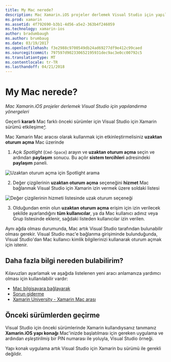 ```yaml
---
title: My Mac nerede?
description: Mac Xamarin.iOS projeler derlemek Visual Studio için yapılandırma yönergeleri
ms.prod: xamarin
ms.assetid: 4f792690-b3b1-4d56-a5e2-363b4f246059
ms.technology: xamarin-ios
author: bradumbaugh
ms.author: brumbaug
ms.date: 03/19/2017
ms.openlocfilehash: f3e2988c9700549db24ad69277df9e412c99caed
ms.sourcegitcommit: 797597d902330652195931dec9ac3e0cc00792c5
ms.translationtype: MT
ms.contentlocale: tr-TR
ms.lasthandoff: 04/21/2018
---
```

# <a name="wheres-my-mac"></a>My Mac nerede?

_Mac Xamarin.iOS projeler derlemek Visual Studio için yapılandırma yönergeleri_

Geçerli **kararlı** Mac farklı önceki sürümler için Visual Studio için Xamarin sürümü etkileşime[^](#earlier-versions).

Mac Xamarin Mac aracısı olarak kullanmak için etkinleştirmelisiniz **uzaktan oturum açma** Mac üzerinde

1. Açık *Spotlight* (`Cmd-Space`) arayın ve **uzaktan oturum açma** seçin ve ardından **paylaşım** sonucu. Bu açılır **sistem tercihleri** adresindeki **paylaşım** paneli.

  ![](visual-studio-ssh-images/spotlight.png "Uzaktan oturum açma için Spotlight arama")

2. Değer çizgilerinin **uzaktan oturum açma** seçeneğini **hizmet** Mac bağlanmak Visual Studio için Xamarin izin vermek üzere soldaki listesi

  ![](visual-studio-ssh-images/sharing.png "Değer çizgilerinin hizmeti listesinde uzak oturum seçeneği")

3. Olduğundan emin olun **uzaktan oturum açma** erişim için izin verilecek şekilde ayarlandığını **tüm kullanıcılar**, ya da Mac kullanıcı adınız veya Grup listesinde eklenir, sağdaki listeden kullanıcılar izin verilen.

Aynı ağda olması durumunda, Mac artık Visual Studio tarafından bulunabilir olması gerekir.
Visual Studio mac'e bağlanma girişiminde bulunduğunda, Visual Studio'dan Mac kullanıcı kimlik bilgilerinizi kullanarak oturum açmak için istenir.

## <a name="where-can-i-find-more-information"></a>Daha fazla bilgi nereden bulabilirim?

Kılavuzları ayarlamak ve aşağıda listelenen yeni aracı anlamanıza yardımcı olması için kullanılabilir vardır:

- [Mac bilgisayara bağlayarak](~/ios/get-started/installation/windows/connecting-to-mac/index.md)
- [Sorun giderme](~/ios/get-started/installation/windows/connecting-to-mac/troubleshooting.md)
- [Xamarin University - Xamarin Mac arası](https://university.xamarin.com/lightninglectures/xamarin-mac-agent)

<a name="earlier-versions" />

## <a name="migrating-from-previous-versions"></a>Önceki sürümlerden geçirme

Visual Studio için önceki sürümlerinde Xamarin kullandıysanız tanımanız **Xamarin.iOS yapı konağı** Mac'inizde başlatılması için gereken uygulama ve ardından *eşleştirilmiş* bir PIN numarası ile yoluyla, Visual Studio örneği.

Yapı konak uygulama artık Visual Studio için Xamarin bu sürümü ile gerekli değildir.

